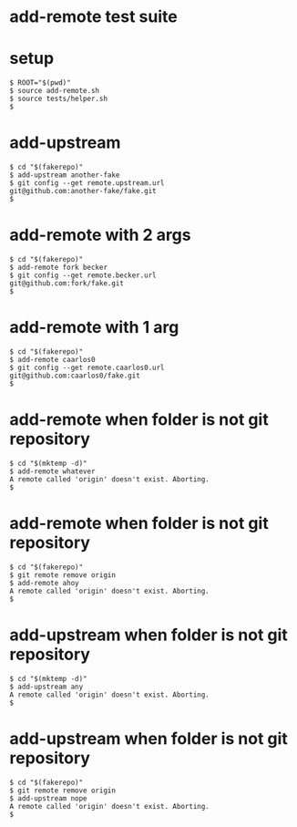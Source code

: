 # add-remote test suite

# setup

```console
$ ROOT="$(pwd)"
$ source add-remote.sh
$ source tests/helper.sh
$
```

# add-upstream

```console
$ cd "$(fakerepo)"
$ add-upstream another-fake
$ git config --get remote.upstream.url
git@github.com:another-fake/fake.git
$
```

# add-remote with 2 args

```console
$ cd "$(fakerepo)"
$ add-remote fork becker
$ git config --get remote.becker.url
git@github.com:fork/fake.git
$
```

# add-remote with 1 arg

```console
$ cd "$(fakerepo)"
$ add-remote caarlos0
$ git config --get remote.caarlos0.url
git@github.com:caarlos0/fake.git
$
```

# add-remote when folder is not git repository

```console
$ cd "$(mktemp -d)"
$ add-remote whatever
A remote called 'origin' doesn't exist. Aborting.
$
```

# add-remote when folder is not git repository

```console
$ cd "$(fakerepo)"
$ git remote remove origin
$ add-remote ahoy
A remote called 'origin' doesn't exist. Aborting.
$
```

# add-upstream when folder is not git repository

```console
$ cd "$(mktemp -d)"
$ add-upstream any
A remote called 'origin' doesn't exist. Aborting.
$
```

# add-upstream when folder is not git repository

```console
$ cd "$(fakerepo)"
$ git remote remove origin
$ add-upstream nope
A remote called 'origin' doesn't exist. Aborting.
$
```
